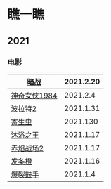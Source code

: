 # 瞧一瞧

## 2021

### 电影

| [暗战](https://movie.douban.com/subject/1298898/)          | 2021.2.20 |
| ---------------------------------------------------------- | --------- |
| [神奇女侠1984](https://movie.douban.com/subject/27073752/) | 2021.2.4  |
| [波拉特2](https://movie.douban.com/subject/4135439/)       | 2021.1.31 |
| [寄生虫](https://movie.douban.com/subject/27010768/)       | 2021.130  |
| [沐浴之王](https://movie.douban.com/subject/34894753/)     | 2021.1.17 |
| [赤焰战场2](https://movie.douban.com/subject/7916027/)     | 2021.1.17 |
| [发条橙](https://movie.douban.com/subject/1292233/)        | 2021.1.16 |
| [爆裂鼓手](https://movie.douban.com/subject/25773932/)     | 2021.1.4  |
